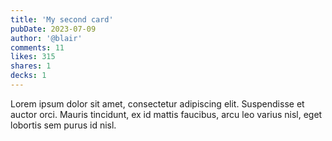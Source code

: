```yaml
---
title: 'My second card'
pubDate: 2023-07-09
author: '@blair'
comments: 11
likes: 315
shares: 1
decks: 1
---
```


Lorem ipsum dolor sit amet, consectetur adipiscing elit. Suspendisse et auctor orci. Mauris tincidunt, ex id mattis faucibus, arcu leo varius nisl, eget lobortis sem purus id nisl.